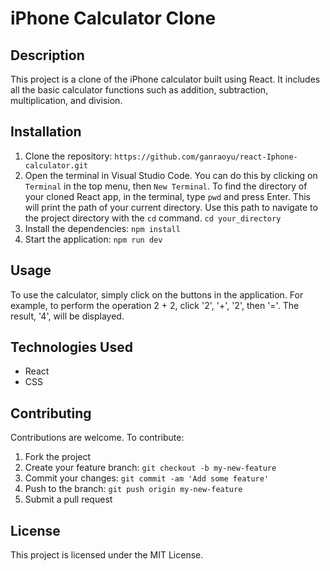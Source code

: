 # iPhone Calculator Clone

## Description

This project is a clone of the iPhone calculator built using React. It includes all the basic calculator functions such as addition, subtraction, multiplication, and division.

## Installation

1. Clone the repository: `https://github.com/ganraoyu/react-Iphone-calculator.git`
2. Open the terminal in Visual Studio Code. You can do this by clicking on `Terminal` in the top menu, then `New Terminal`. To find the directory of your cloned React app, in the terminal, type `pwd` and press Enter. This will print the path of your current directory. Use this path to navigate to the project directory with the `cd` command. `cd your_directory`
3. Install the dependencies: `npm install`
4. Start the application: `npm run dev`

## Usage

To use the calculator, simply click on the buttons in the application. For example, to perform the operation 2 + 2, click '2', '+', '2', then '='. The result, '4', will be displayed.

## Technologies Used

- React
- CSS

## Contributing

Contributions are welcome. To contribute:

1. Fork the project
2. Create your feature branch: `git checkout -b my-new-feature`
3. Commit your changes: `git commit -am 'Add some feature'`
4. Push to the branch: `git push origin my-new-feature`
5. Submit a pull request

## License

This project is licensed under the MIT License.
